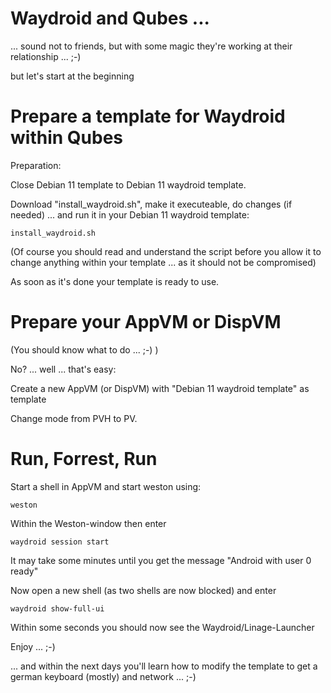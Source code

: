 # Waydroid and Qubes ...
... sound not to friends, but with some magic they're working at their relationship ... ;-)

but let's start at the beginning

# Prepare a template for Waydroid within Qubes

Preparation:

Close Debian 11 template to Debian 11 waydroid template.

Download "install_waydroid.sh", make it executeable, do changes (if needed) ... and run it in your Debian 11 waydroid template:

```
install_waydroid.sh
```

(Of course you should read and understand the script before you allow it to change anything within your template ... as it should not be compromised)

As soon as it's done your template is ready to use.

# Prepare your AppVM or DispVM

(You should know what to do ... ;-) )

No? ... well ... that's easy:

Create a new AppVM (or DispVM) with "Debian 11 waydroid template" as template

Change mode from PVH to PV.

# Run, Forrest, Run

Start a shell in AppVM and start weston using:

```
weston
```

Within the Weston-window then enter

```
waydroid session start
```

It may take some minutes until you get the message "Android with user 0 ready"

Now open a new shell (as two shells are now blocked) and enter

```
waydroid show-full-ui
```

Within some seconds you should now see the Waydroid/Linage-Launcher

Enjoy ... ;-)

... and within the next days you'll learn how to modify the template to get a german keyboard (mostly) and network ... ;-)
